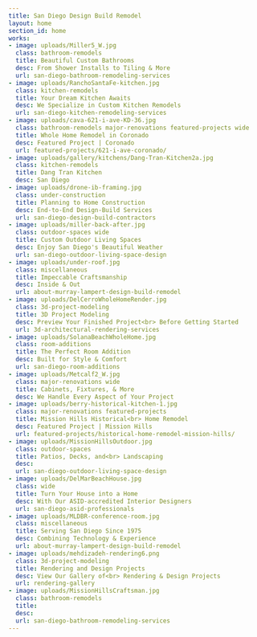 ```yaml
---
title: San Diego Design Build Remodel
layout: home
section_id: home
works:
- image: uploads/Miller5_W.jpg
  class: bathroom-remodels
  title: Beautiful Custom Bathrooms
  desc: From Shower Installs to Tiling & More
  url: san-diego-bathroom-remodeling-services
- image: uploads/RanchoSantaFe-kitchen.jpg
  class: kitchen-remodels
  title: Your Dream Kitchen Awaits
  desc: We Specialize in Custom Kitchen Remodels
  url: san-diego-kitchen-remodeling-services
- image: uploads/cava-621-i-ave-KD-36.jpg
  class: bathroom-remodels major-renovations featured-projects wide
  title: Whole Home Remodel in Coronado
  desc: Featured Project | Coronado
  url: featured-projects/621-i-ave-coronado/
- image: uploads/gallery/kitchens/Dang-Tran-Kitchen2a.jpg
  class: kitchen-remodels
  title: Dang Tran Kitchen
  desc: San Diego
- image: uploads/drone-ib-framing.jpg
  class: under-construction
  title: Planning to Home Construction
  desc: End-to-End Design-Build Services
  url: san-diego-design-build-contractors
- image: uploads/miller-back-after.jpg
  class: outdoor-spaces wide
  title: Custom Outdoor Living Spaces
  desc: Enjoy San Diego's Beautiful Weather
  url: san-diego-outdoor-living-space-design
- image: uploads/under-roof.jpg
  class: miscellaneous
  title: Impeccable Craftsmanship
  desc: Inside & Out
  url: about-murray-lampert-design-build-remodel
- image: uploads/DelCerroWholeHomeRender.jpg
  class: 3d-project-modeling
  title: 3D Project Modeling
  desc: Preview Your Finished Project<br> Before Getting Started
  url: 3d-architectural-rendering-services
- image: uploads/SolanaBeachWholeHome.jpg
  class: room-additions
  title: The Perfect Room Addition
  desc: Built for Style & Comfort
  url: san-diego-room-additions
- image: uploads/Metcalf2_W.jpg
  class: major-renovations wide
  title: Cabinets, Fixtures, & More
  desc: We Handle Every Aspect of Your Project
- image: uploads/berry-historical-kitchen-1.jpg
  class: major-renovations featured-projects
  title: Mission Hills Historical<br> Home Remodel
  desc: Featured Project | Mission Hills
  url: featured-projects/historical-home-remodel-mission-hills/
- image: uploads/MissionHillsOutdoor.jpg
  class: outdoor-spaces
  title: Patios, Decks, and<br> Landscaping
  desc:
  url: san-diego-outdoor-living-space-design
- image: uploads/DelMarBeachHouse.jpg
  class: wide
  title: Turn Your House into a Home
  desc: With Our ASID-accredited Interior Designers
  url: san-diego-asid-professionals
- image: uploads/MLDBR-conference-room.jpg
  class: miscellaneous
  title: Serving San Diego Since 1975
  desc: Combining Technology & Experience
  url: about-murray-lampert-design-build-remodel
- image: uploads/mehdizadeh-rendering6.png
  class: 3d-project-modeling
  title: Rendering and Design Projects
  desc: View Our Gallery of<br> Rendering & Design Projects
  url: rendering-gallery
- image: uploads/MissionHillsCraftsman.jpg
  class: bathroom-remodels
  title:
  desc:
  url: san-diego-bathroom-remodeling-services
---
```

